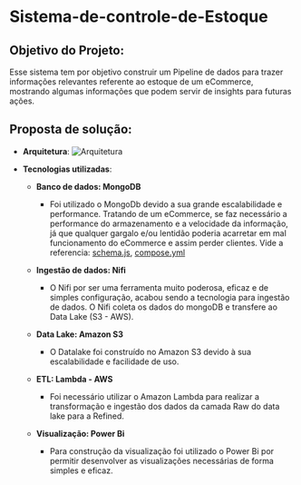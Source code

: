 # Sistema-de-controle-de-Estoque

## Objetivo do Projeto:
   Esse sistema tem por objetivo construir um Pipeline de dados para trazer informações relevantes referente ao estoque de um eCommerce, mostrando algumas informações que podem servir de insights para futuras ações.

## Proposta de solução:

  - **Arquitetura**:
    ![Arquitetura](https://github.com/LcsFernandes/Sistema-de-controle-de-Estoque/assets/47150397/3510ce65-d230-429c-b15c-2ebf5b3df0c7)


    
  - **Tecnologias utilizadas**:
      - **Banco de dados: MongoDB**
          - Foi utilizado o MongoDb devido a sua grande escalabilidade e performance. Tratando de um eCommerce, se faz necessário a performance do armazenamento e a velocidade da informação, já que qualquer gargalo e/ou lentidão poderia acarretar em mal funcionamento do eCommerce e assim perder clientes. Vide a referencia: [schema.js](https://github.com/LcsFernandes/Sistema-de-controle-de-Estoque/blob/0975520aac3616ff9da1ff18d8009086d75f119e/Docker/schema.js), [compose.yml](https://github.com/LcsFernandes/Sistema-de-controle-de-Estoque/blob/3312f86351697604a6f3084353a85c6e569642db/Docker/compose.yml)
 
      - **Ingestão de dados: Nifi**
         - O Nifi por ser uma ferramenta muito poderosa, eficaz e de simples configuração, acabou sendo a tecnologia para ingestão de dados. O Nifi coleta os dados do mongoDB e transfere ao Data Lake (S3 - AWS).  
      
      - **Data Lake: Amazon S3**
        - O Datalake foi construído no Amazon S3 devido à sua escalabilidade e facilidade de uso. 
      
      - **ETL: Lambda - AWS**
         - Foi necessário utilizar o Amazon Lambda para realizar a transformação e ingestão dos dados da camada Raw do data lake para a Refined.
      
      - **Visualização: Power Bi**
         - Para construção da visualização foi utilizado o Power Bi por permitir desenvolver as visualizações necessárias de forma simples e eficaz.
